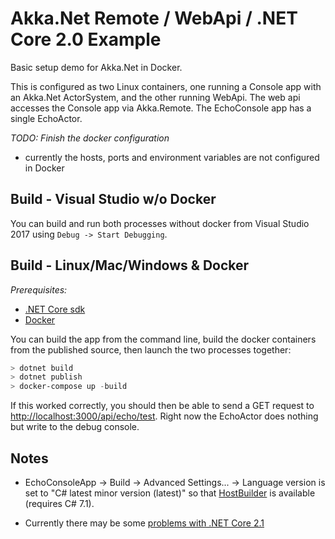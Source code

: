 # Akka.Net Remote / WebApi / .NET Core 2.0 Example

Basic setup demo for Akka.Net in Docker.  

This is configured as two Linux containers, one running a Console app with an Akka.Net ActorSystem, and the other running WebApi.  The web api accesses
the Console app via Akka.Remote. The EchoConsole app has a single EchoActor.

*TODO: Finish the docker configuration*

- currently the hosts, ports and environment variables are not configured in Docker

## Build - Visual Studio w/o Docker

You can build and run both processes without docker from Visual Studio 2017 using `Debug -> Start Debugging`.  

## Build - Linux/Mac/Windows & Docker

_Prerequisites:_

- [.NET Core sdk](https://www.microsoft.com/net/download) 
- [Docker](https://docs.docker.com/)

You can build the app from the command line, build the docker containers from the published source, then launch the two processes together:

```powershell
> dotnet build
> dotnet publish
> docker-compose up -build
```

If this worked correctly, you should then be able to send a GET request to [http://localhost:3000/api/echo/test](http://localhost:3000/api/echo/test).  Right now 
the EchoActor does nothing but write to the debug console.

## Notes

- EchoConsoleApp -> Build -> Advanced Settings... -> Language version is set to "C# latest minor version (latest)" so 
that [HostBuilder](https://docs.microsoft.com/en-us/dotnet/api/microsoft.extensions.hosting.hostbuilder?view=aspnetcore-2.1) is available
(requires C# 7.1).

- Currently there may be some [problems with  .NET Core 2.1](https://github.com/akkadotnet/akka.net/issues/3506)